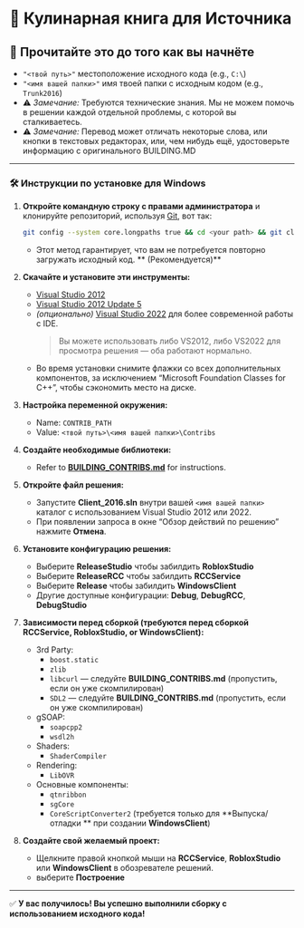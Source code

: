 ﻿# 🍳 Кулинарная книга для Источника

## 📌 Прочитайте это до того как вы начнёте

- `"<твой путь>"` местоположение исходного кода (e.g., `C:\`)  
- `"<имя вашей папки>"` имя твоей папки с исходным кодом (e.g., `Trunk2016`)  
- ⚠️ *Замечание:* Требуются технические знания. Мы не можем помочь в решении каждой отдельной проблемы, с которой вы сталкиваетесь.
- ⚠️ *Замечание:* Перевод может отличать некоторые слова, или кнопки в текстовых редакторах, или, чем нибудь ещё, удостоверьте информацию с оригинального BUILDING.MD

---

### 🛠️ Инструкции по установке для Windows

1. **Откройте командную строку с правами администратора** и клонируйте репозиторий, используя [Git](https://git-scm.com/), вот так:
   ```bash
   git config --system core.longpaths true && cd <your path> && git clone https://github.com/P0L3NARUBA/roblox-2016-source-code
   ```
   - Этот метод гарантирует, что вам не потребуется повторно загружать исходный код. ** (Рекомендуется)**

2. **Скачайте и установите эти инструменты:**
   - [Visual Studio 2012](http://download.microsoft.com/download/D/B/0/DB03922C-FF91-4845-B7F2-FC68595AB730/VS2012_ULT_enu.iso)
   - [Visual Studio 2012 Update 5](https://drive.google.com/file/d/1_rrwnITjCl-kcqEKTQWUDJgEegAcKAM6/view?usp=sharing)
   - *(опционально)* [Visual Studio 2022](https://visualstudio.microsoft.com/tr/vs/) для более современной работы с IDE.
     > Вы можете использовать либо VS2012, либо VS2022 для просмотра решения — оба работают нормально.
   - Во время установки снимите флажки со всех дополнительных компонентов, за исключением “Microsoft Foundation Classes for C++”, чтобы сэкономить место на диске.

3. **Настройка переменной окружения:**
   - Name: `CONTRIB_PATH`
   - Value: `<твой путь>\<имя вашей папки>\Contribs`

4. **Создайте необходимые библиотеки:**
   - Refer to **[BUILDING_CONTRIBS.md](/BUILDING_CONTRIBS.md)** for instructions.

5. **Откройте файл решения:**
   - Запустите **Client_2016.sln** внутри вашей `<имя вашей папки>` каталог с использованием Visual Studio 2012 или 2022.
   - При появлении запроса в окне “Обзор действий по решению” нажмите **Отмена**.

6. **Установите конфигурацию решения:**
   - Выберите **ReleaseStudio** чтобы забилдить **RobloxStudio**
   - Выберите **ReleaseRCC** чтобы забилдить **RCCService**
   - Выберите **Release** чтобы забилдить **WindowsClient**
   - Другие доступные конфигурации: **Debug**, **DebugRCC**, **DebugStudio**

7. **Зависимости перед сборкой (требуются перед сборкой RCCService, RobloxStudio, or WindowsClient):**
   - 3rd Party:
     - `boost.static`
     - `zlib`
     - `libcurl` — следуйте **BUILDING_CONTRIBS.md** (пропустить, если он уже скомпилирован)
     - `SDL2` — следуйте **BUILDING_CONTRIBS.md** (пропустить, если он уже скомпилирован)
   - gSOAP:
     - `soapcpp2`
     - `wsdl2h`
   - Shaders:
     - `ShaderCompiler`
   - Rendering:
     - `LibOVR`
   - Основные компоненты:
     - `qtnribbon`
     - `sgCore`
     - `CoreScriptConverter2` (требуется только для **Выпуска/отладки ** при создании **WindowsClient**)

8. **Создайте свой желаемый проект:**
   - Щелкните правой кнопкой мыши на **RCCService**, **RobloxStudio** или **WindowsClient** в обозревателе решений.
   - выберите **Построение**

---

✅ **У вас получилось! Вы успешно выполнили сборку с использованием исходного кода!**
